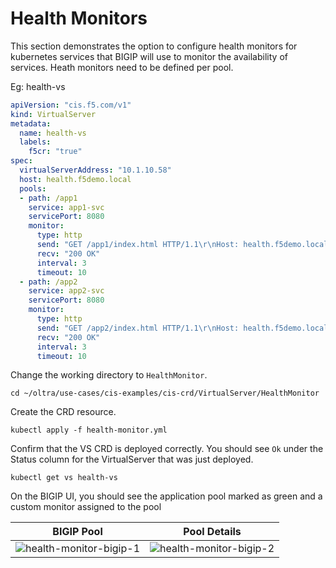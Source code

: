 # Health Monitors

This section demonstrates the option to configure health monitors for kubernetes services that BIGIP will use to monitor the availability of services.
Heath monitors need to be defined per pool. 

Eg: health-vs
```yml
apiVersion: "cis.f5.com/v1"
kind: VirtualServer
metadata:
  name: health-vs
  labels:
    f5cr: "true"
spec:
  virtualServerAddress: "10.1.10.58"
  host: health.f5demo.local
  pools:
  - path: /app1
    service: app1-svc
    servicePort: 8080
    monitor:
      type: http
      send: "GET /app1/index.html HTTP/1.1\r\nHost: health.f5demo.local\r\nConnection: Close\r\n\r\n"
      recv: "200 OK"
      interval: 3
      timeout: 10
  - path: /app2
    service: app2-svc
    servicePort: 8080
    monitor:
      type: http
      send: "GET /app2/index.html HTTP/1.1\r\nHost: health.f5demo.local\r\nConnection: Close\r\n\r\n"
      recv: "200 OK"
      interval: 3
      timeout: 10
```
Change the working directory to `HealthMonitor`.
```
cd ~/oltra/use-cases/cis-examples/cis-crd/VirtualServer/HealthMonitor
```

Create the CRD resource.
```
kubectl apply -f health-monitor.yml
```

Confirm that the VS CRD is deployed correctly. You should see `Ok` under the Status column for the VirtualServer that was just deployed.
```
kubectl get vs health-vs  
```

On the BIGIP UI, you should see the application pool marked as green and a custom monitor assigned to the pool

| BIGIP Pool             |  Pool Details |
:-------------------------:|:-------------------------:
![health-monitor-bigip-1](images/health-monitor-bigip-1.png)  |  ![health-monitor-bigip-2](images/health-monitor-bigip-2.png)


